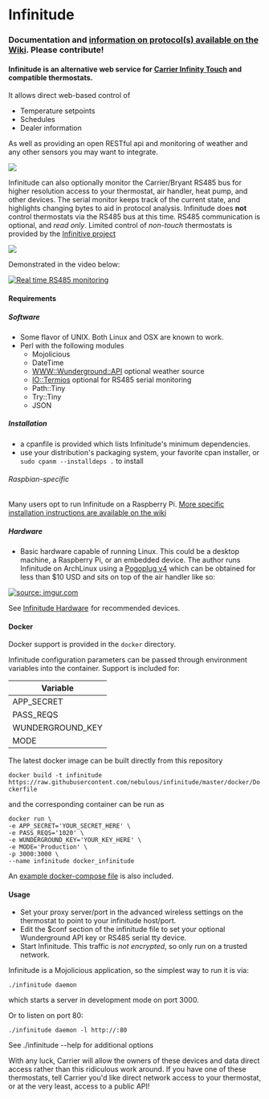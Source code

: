 # Infinitude

### Documentation and [information on protocol(s) available on the Wiki](https://github.com/nebulous/infinitude/wiki). Please contribute!

#### Infinitude is an alternative web service for [Carrier Infinity Touch](https://github.com/nebulous/infinitude/wiki/Infinity-touch) and compatible thermostats.

It allows direct web-based control of
  * Temperature setpoints
  * Schedules
  * Dealer information

As well as providing an open RESTful api and monitoring of weather and any other sensors you may want to integrate.

<img src="http://i.imgur.com/1LhLKbp.png" />


Infinitude can also optionally monitor the Carrier/Bryant RS485 bus for higher resolution access to your thermostat, air handler, heat pump, and other devices. The serial monitor keeps track of the current state, and highlights changing bytes to aid in protocol analysis. Infinitude does **not** control thermostats via the RS485 bus at this time. RS485 communication is optional, and _read only_. Limited control of _non-touch_ thermostats is provided by the [Infinitive project](https://github.com/acd/infinitive)

<img src="http://i.imgur.com/5Ge1zEM.png" />

Demonstrated in the video below:

[![Real time RS485 monitoring](http://img.youtube.com/vi/ybjCumDG_d8/0.jpg)](https://www.youtube.com/watch?v=ybjCumDG_d8)

#### Requirements

##### Software
 * Some flavor of UNIX. Both Linux and OSX are known to work.
 * Perl with the following modules
   * Mojolicious
   * DateTime
   * [WWW::Wunderground::API](https://metacpan.org/module/WWW::Wunderground::API) optional weather source
   * [IO::Termios](https://metacpan.org/module/IO::Termios) optional for RS485 serial monitoring
   * Path::Tiny
   * Try::Tiny
   * JSON
   
##### Installation
  * a cpanfile is provided which lists Infinitude's minimum dependencies.
  * use your distribution's packaging system, your favorite cpan installer, or `sudo cpanm --installdeps .` to install

###### Raspbian-specific
Many users opt to run Infinitude on a Raspberry Pi.
[More specific installation instructions are available on the wiki](https://github.com/nebulous/infinitude/wiki/Installing-Infinitude-on-Raspberry-PI-(raspbian))
 
##### Hardware
 * Basic hardware capable of running Linux. This could be a desktop machine, a Raspberry Pi, or an embedded device. The author runs Infinitude on ArchLinux using a [Pogoplug v4](http://www.amazon.com/Pogoplug-Series-4-Backup-Device/dp/B006I5MKZY/ref=sr_1_1?ie=UTF8&tag=sbhq-20&qid=1415825203&sr=8-1&keywords=pogoplug) which can be obtained for less than $10 USD and sits on top of the air handler like so:

<a href="http://imgur.com/a/bkcHX#1"><img src="http://i.imgur.com/IESJCCw.jpg" title="source: imgur.com" /></a>

See <a target="_blank" href="http://www.amazon.com/Infinitude-hardware/lm/R2G4T8HWC1AQDK/?_encoding=UTF8&camp=1789&creative=390957&linkCode=ur2&tag=sbec-20&linkId=THB3EP6RU76EIXOA">Infinitude Hardware</a><img src="https://ir-na.amazon-adsystem.com/e/ir?t=sbec-20&l=ur2&o=1" width="1" height="1" border="0" alt="" style="border:none !important; margin:0px !important;" /> for recommended devices.

#### Docker
Docker support is provided in the `docker` directory.

Infinitude configuration parameters can be passed through environment variables into the container.  Support is included for:

| Variable | 
| --- | 
| APP_SECRET | 
| PASS_REQS | 
| WUNDERGROUND_KEY | 
| MODE | 

The latest docker image can be built directly from this repository

```docker build -t infinitude https://raw.githubusercontent.com/nebulous/infinitude/master/docker/Dockerfile```

and the corresponding container can be run as
```
docker run \
-e APP_SECRET='YOUR_SECRET_HERE' \
-e PASS_REQS='1020' \
-e WUNDERGROUND_KEY='YOUR_KEY_HERE' \
-e MODE='Production' \
-p 3000:3000 \
--name infinitude docker_infinitude
```

An [example docker-compose file](https://github.com/nebulous/infinitude/blob/master/docker/docker-compose.yaml) is also included.


#### Usage
 * Set your proxy server/port in the advanced wireless settings on the thermostat to point to your infinitude host/port. 
 * Edit the $conf section of the infinitude file to set your optional Wunderground API key or RS485 serial tty device.
 * Start Infinitude. This traffic is _not encrypted_, so only run on a trusted network.

Infinitude is a Mojolicious application, so the simplest way to run it is via:

    ./infinitude daemon

which starts a server in development mode on port 3000.

Or to listen on port 80:

    ./infinitude daemon -l http://:80

See ./infinitude <command> --help for additional options

With any luck, Carrier will allow the owners of these devices and data direct access rather
than this ridiculous work around. If you have one of these thermostats, tell
Carrier you'd like direct network access to your thermostat, or at the very
least, access to a public API!
